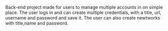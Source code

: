 Back-end project made for users to manage multiple accounts in on simple place.
The user logs in and can create multiple credentials, with a title, url, username and password and save it. The user can also create newtworks with title,name and password.
